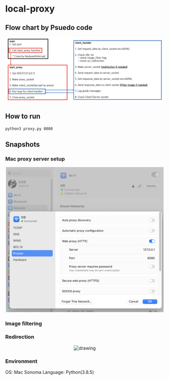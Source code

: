 # local-proxy

## Flow chart by Psuedo code
<div align="center">
  <img src="imgs/psuedo_code.png" alt="drawing" width=700"/>
</div>

## How to run
```zsh
python3 proxy.py 8080
```


## Snapshots

### Mac proxy server setup
<div align="center">
  <img src="imgs/proxy_setup.png" alt="drawing" width=500"/>
</div>

### Image filtering

### Redirection
<div align="center">
  <img src="imgs/test.gif" alt="drawing" width=700"/>
</div>

### Environment
OS: Mac Sonoma
Language: Python(3.8.5)